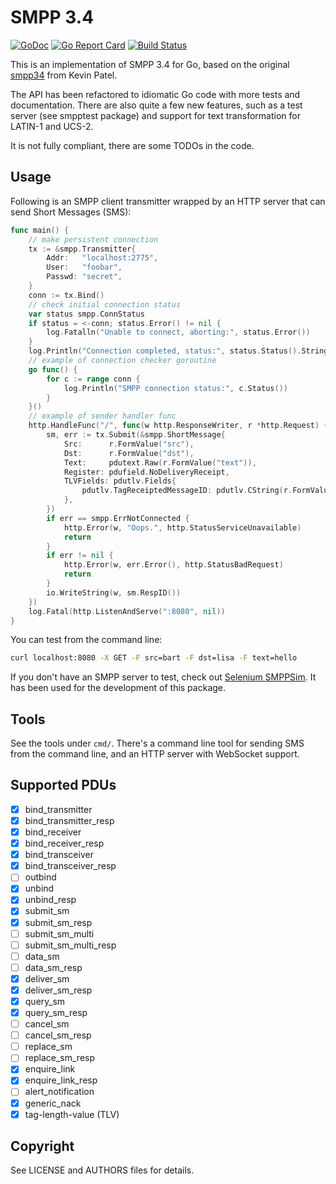 # SMPP 3.4

[![GoDoc](https://godoc.org/github.com/pavelpereyma/go-smpp?status.svg)](https://godoc.org/github.com/pavelpereyma/go-smpp) [![Go Report Card](https://goreportcard.com/badge/github.com/pavelpereyma/go-smpp)](https://goreportcard.com/report/github.com/pavelpereyma/go-smpp) [![Build Status](https://secure.travis-ci.org/fiorix/go-smpp.png)](https://travis-ci.org/fiorix/go-smpp)

This is an implementation of SMPP 3.4 for Go, based on the original
[smpp34](https://github.com/CodeMonkeyKevin/smpp34) from Kevin Patel.

The API has been refactored to idiomatic Go code with more tests
and documentation. There are also quite a few new features, such
as a test server (see smpptest package) and support for text
transformation for LATIN-1 and UCS-2.

It is not fully compliant, there are some TODOs in the code.

## Usage

Following is an SMPP client transmitter wrapped by an HTTP server
that can send Short Messages (SMS):

```go
func main() {
    // make persistent connection
    tx := &smpp.Transmitter{
        Addr:   "localhost:2775",
        User:   "foobar",
        Passwd: "secret",
    }
    conn := tx.Bind()
    // check initial connection status
    var status smpp.ConnStatus
    if status = <-conn; status.Error() != nil {
        log.Fatalln("Unable to connect, aborting:", status.Error())
    }
    log.Println("Connection completed, status:", status.Status().String())
    // example of connection checker goroutine
    go func() {
        for c := range conn {
            log.Println("SMPP connection status:", c.Status())
        }
    }()
    // example of sender handler func
    http.HandleFunc("/", func(w http.ResponseWriter, r *http.Request) {
        sm, err := tx.Submit(&smpp.ShortMessage{
            Src:      r.FormValue("src"),
            Dst:      r.FormValue("dst"),
            Text:     pdutext.Raw(r.FormValue("text")),
            Register: pdufield.NoDeliveryReceipt,
            TLVFields: pdutlv.Fields{
                pdutlv.TagReceiptedMessageID: pdutlv.CString(r.FormValue("msgId")),
            },
        })
        if err == smpp.ErrNotConnected {
            http.Error(w, "Oops.", http.StatusServiceUnavailable)
            return
        }
        if err != nil {
            http.Error(w, err.Error(), http.StatusBadRequest)
            return
        }
        io.WriteString(w, sm.RespID())
    })
    log.Fatal(http.ListenAndServe(":8080", nil))
}
```

You can test from the command line:

```bash
curl localhost:8080 -X GET -F src=bart -F dst=lisa -F text=hello
```

If you don't have an SMPP server to test, check out
[Selenium SMPPSim](http://www.seleniumsoftware.com/downloads.html).
It has been used for the development of this package.

## Tools

See the tools under `cmd/`. There's a command line tool for sending
SMS from the command line, and an HTTP server with WebSocket support.

## Supported PDUs

- [x] bind_transmitter
- [x] bind_transmitter_resp
- [x] bind_receiver
- [x] bind_receiver_resp
- [x] bind_transceiver
- [x] bind_transceiver_resp
- [ ] outbind
- [x] unbind
- [x] unbind_resp
- [x] submit_sm
- [x] submit_sm_resp
- [ ] submit_sm_multi
- [ ] submit_sm_multi_resp
- [ ] data_sm
- [ ] data_sm_resp
- [x] deliver_sm
- [x] deliver_sm_resp
- [x] query_sm
- [x] query_sm_resp
- [ ] cancel_sm
- [ ] cancel_sm_resp
- [ ] replace_sm
- [ ] replace_sm_resp
- [x] enquire_link
- [x] enquire_link_resp
- [ ] alert_notification
- [x] generic_nack
- [x] tag-length-value (TLV)

## Copyright

See LICENSE and AUTHORS files for details.
